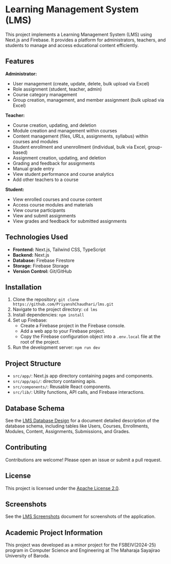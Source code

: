 # Learning Management System (LMS)

This project implements a Learning Management System (LMS) using Next.js and Firebase. It provides a platform for administrators, teachers, and students to manage and access educational content efficiently.

## Features

**Administrator:**

* User management (create, update, delete, bulk upload via Excel)
* Role assignment (student, teacher, admin)
* Course category management
* Group creation, management, and member assignment (bulk upload via Excel)

**Teacher:**

* Course creation, updating, and deletion
* Module creation and management within courses
* Content management (files, URLs, assignments, syllabus) within courses and modules
* Student enrollment and unenrollment (individual, bulk via Excel, group-based)
* Assignment creation, updating, and deletion
* Grading and feedback for assignments
* Manual grade entry
* View student performance and course analytics
* Add other teachers to a course

**Student:**

* View enrolled courses and course content
* Access course modules and materials
* View course participants
* View and submit assignments
* View grades and feedback for submitted assignments

## Technologies Used

* **Frontend:** Next.js, Tailwind CSS, TypeScript
* **Backend:** Next.js
* **Database:** Firebase Firestore
* **Storage:** Firebase Storage
* **Version Control:** Git/GitHub

## Installation

1. Clone the repository: `git clone https://github.com/PriyanshChaudhari/lms.git`
2. Navigate to the project directory: `cd lms`
3. Install dependencies: `npm install`
4. Set up Firebase:
    * Create a Firebase project in the Firebase console.
    * Add a web app to your Firebase project.
    * Copy the Firebase configuration object into a `.env.local` file at the root of the project.
5. Run the development server: `npm run dev`

## Project Structure

* `src/app/`: Next.js app directory containing pages and components.
* `src/app/api/`: directory containing apis.
* `src/components/`: Reusable React components.
* `src/lib/`: Utility functions, API calls, and Firebase interactions.

## Database Schema

See the [LMS Database Design](https://firebasestorage.googleapis.com/v0/b/minor-project-01-5a5b7.appspot.com/o/docs%2FLMS_Database_Design.docx.pdf?alt=media&token=bbd737af-76ff-44cc-b6fd-4f032ed07ba2) for a 
document detailed description of the database schema, including tables like Users, Courses, Enrollments, Modules, Content, Assignments, Submissions, and Grades.

## Contributing

Contributions are welcome! Please open an issue or submit a pull request.

## License

This project is licensed under the [Apache License 2.0](LICENSE).

## Screenshots

See the [LMS Screenshots](https://firebasestorage.googleapis.com/v0/b/minor-project-01-5a5b7.appspot.com/o/docs%2FLMS_Output_Screenshots.pdf?alt=media&token=e8f4830d-2758-43ce-adf1-a53543e86f79) document for screenshots of the application.

##  Academic Project Information

This project was developed as a minor project for the FSBEIV(2024-25) program in Computer Science and Engineering at The Maharaja Sayajirao University of Baroda.
